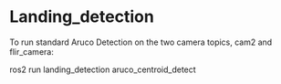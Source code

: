 # Landing_detection

To run standard Aruco Detection on the two camera topics, cam2 and flir_camera:

ros2 run landing_detection aruco_centroid_detect 
